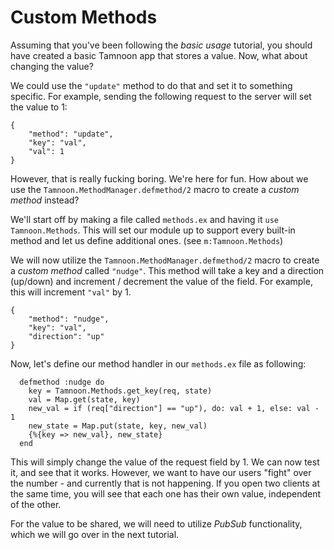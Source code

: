 # Custom Methods

Assuming that you've been following the _basic usage_ tutorial, you should have created a basic Tamnoon app that stores a value. Now, what about changing the value?

We could use the `"update"` method to do that and set it to something specific. For example, sending the following request to the server will set the value to 1:

```
{
    "method": "update",
    "key": "val",
    "val": 1
}
```

However, that is really fucking boring. We're here for fun. How about we use the `Tamnoon.MethodManager.defmethod/2` macro to create a _custom method_ instead?

We'll start off by making a file called `methods.ex` and having it `use Tamnoon.Methods`. This will set our module up to support every built-in method and let us define additional ones. (see `m:Tamnoon.Methods`)

We will now utilize the `Tamnoon.MethodManager.defmethod/2` macro to create a _custom method_ called `"nudge"`. This method will take a key and a direction (up/down) and increment / decrement the value of the field. For example, this will increment `"val"` by 1.

```
{
    "method": "nudge",
    "key": "val",
    "direction": "up"
}
```

Now, let's define our method handler in our `methods.ex` file as following:

```
  defmethod :nudge do
    key = Tamnoon.Methods.get_key(req, state)
    val = Map.get(state, key)
    new_val = if (req["direction"] == "up"), do: val + 1, else: val - 1
    new_state = Map.put(state, key, new_val)
    {%{key => new_val}, new_state}
  end
```

This will simply change the value of the request field by 1. We can now test it, and see that it works. However, we want to have our users "fight" over the number - and currently that is not happening. If you open two clients at the same time, you will see that each one has their own value, independent of the other. 

For the value to be shared, we will need to utilize _PubSub_ functionality, which we will go over in the next tutorial.